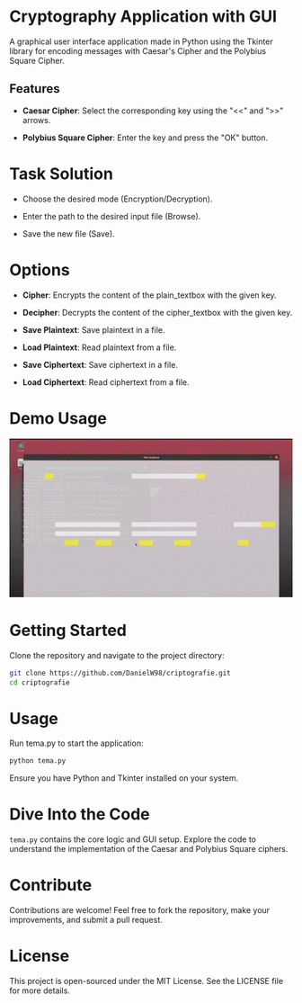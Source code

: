 # Cryptography Application with GUI

A graphical user interface application made in Python using the Tkinter library for encoding messages with Caesar's Cipher and the Polybius Square Cipher.

## Features

- **Caesar Cipher**: Select the corresponding key using the "<<" and ">>" arrows.

- **Polybius Square Cipher**: Enter the key and press the "OK" button.

# Task Solution

- Choose the desired mode (Encryption/Decryption).

- Enter the path to the desired input file (Browse).

- Save the new file (Save).

# Options

- **Cipher**: Encrypts the content of the plain_textbox with the given key.

- **Decipher**: Decrypts the content of the cipher_textbox with the given key.

- **Save Plaintext**: Save plaintext in a file.
- **Load Plaintext**: Read plaintext from a file.
- **Save Ciphertext**: Save ciphertext in a file.
- **Load Ciphertext**: Read ciphertext from a file.

# Demo Usage

![Cryptography App Animation](https://github.com/danielw98/criptografie/blob/main/criptografie.gif?raw=true)

# Getting Started

Clone the repository and navigate to the project directory:

```bash
git clone https://github.com/DanielW98/criptografie.git
cd criptografie
```

# Usage
Run tema.py to start the application:

```bash
python tema.py
```

Ensure you have Python and Tkinter installed on your system.

# Dive Into the Code

`tema.py` contains the core logic and GUI setup. Explore the code to understand the implementation of the Caesar and Polybius Square ciphers.

# Contribute

Contributions are welcome! Feel free to fork the repository, make your improvements, and submit a pull request.

# License

This project is open-sourced under the MIT License. See the LICENSE file for more details.
